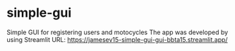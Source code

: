 # simple-gui
Simple GUI for registering users and motocycles
The app was developed by using Streamlit
URL: https://jamesev15-simple-gui-gui-bbta15.streamlit.app/
